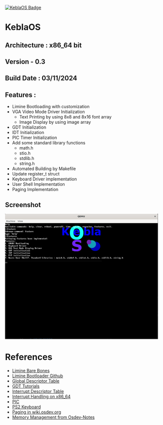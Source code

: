 [![KeblaOS Badge](https://img.shields.io/badge/Kebla-OS-maker?labelColor=red&color=blue)](https://gitlab.com/baponkar/kebla-os)

# KeblaOS
## Architecture : x86_64 bit
## Version - 0.3
## Build Date : 03/11/2024

## Features :

* Limine Bootloading with customization 
* VGA Video Mode Driver Initialization
    - Text Printing by using  8x8 and 8x16 font array
    - Image Display by using image array
* GDT Initialization
* IDT Initialization
* PIC Timer Initialization
* Add some standard library functions
    - math.h
    - stio.h
    - stdlib.h
    - string.h
* Automated Building by Makefile
* Update register_t struct
* Keyboard Driver implementation
* User Shell Implementation
* Paging Implementation

## Screenshot
![Screenshot](./image/screenshot_x86_64_v0.2.png)



# References

* [Limine Bare Bones](https://wiki.osdev.org/Limine_Bare_Bones)
* [Limine Bootloader Github](https://github.com/limine-bootloader/limine)
* [Global Descriptor Table](https://wiki.osdev.org/Global_Descriptor_Table)
* [GDT Tutorials](https://wiki.osdev.org/GDT_Tutorial)
* [Interrupt Descriptor Table](https://wiki.osdev.org/Interrupt_Descriptor_Table)
* [Interrupt Handling on x86_64](https://github.com/dreamportdev/Osdev-Notes/blob/master/02_Architecture/05_InterruptHandling.md)
* [PIC](https://wiki.osdev.org/8259_PIC)
* [PS2 Keyboard](https://wiki.osdev.org/PS/2_Keyboard)
* [Paging in wiki.osdev.org](https://wiki.osdev.org/Paging)
* [Memory Management from Osdev-Notes](https://github.com/dreamportdev/Osdev-Notes/tree/master/04_Memory_Management)

